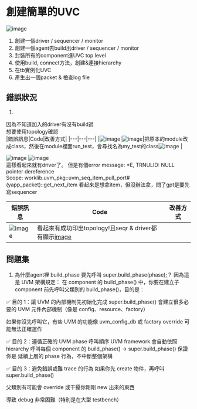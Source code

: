 # 創建簡單的UVC
![image](https://github.com/user-attachments/assets/be085cae-9a75-452c-b212-6543d2b38084)  

1. 創建一個driver / sequencer / monitor
2. 創建一個agent去build出driver / sequencer / monitor
3. 封裝所有的component進UVC top level
4. 使用build, connect方法，創建&連接hierarchy
5. 在tb實例化UVC
6. 產生出一個packet & 檢查log file

## 錯誤狀況

1.
因為不知道加入的driver有沒有build過<br>想要使用topology確認  
|錯誤訊息|Code|改善方式|
|---|---|---|
|![image](https://github.com/user-attachments/assets/8628f955-4b7d-4256-86c0-1c47a181e659)|![image](https://github.com/user-attachments/assets/6b5bc390-3081-4fee-950a-85089822e601)|把原本的module改成class，然後在module裡面run_test，會尋找名為my_test的class![image](https://github.com/user-attachments/assets/eafd88d5-976d-4aad-b10e-a82e216d4454)
|

![image](https://github.com/user-attachments/assets/ee1b849e-198f-4b7b-9ed0-1c908bcefa94)
![image](https://github.com/user-attachments/assets/7421dabe-775a-49a4-bd27-3e83e3c2a75d)  
這樣看起來就有driver了。
但是有個error message: *E, TRNULID: NULL pointer dereference  
Scope: worklib.uvm_pkg::uvm_seq_item_pull_port#(yapp_packet)::get_next_item
看起來是想拿item，但沒辦法拿，問了gpt是要先寫sequencer


|錯誤訊息|Code|改善方式|
|---|---|---|
|![image](https://github.com/user-attachments/assets/ffc4b22d-e203-4d40-bd4f-9896aed150f6)|看起來有成功印出topology!且seqr & driver都有顯示[image](https://github.com/user-attachments/assets/fe83079a-5485-40ea-811e-0f9f1cd935da)||



## 問題集
1. 為什麼agent裡 build_phase 要先呼叫 super.build_phase(phase);？
因為這是 UVM 架構規定：
在 component 的 build_phase() 中，你要在建立子 component 前先呼叫父類別的 build_phase()，目的是：

✅ 目的 1：讓 UVM 的內部機制先初始化完成
super.build_phase() 會建立很多必要的 UVM 元件內部機制（像是 config、resource、factory）

如果你沒先呼叫它，有些 UVM 的功能像 uvm_config_db 或 factory override 可能無法正確運作

✅ 目的 2：遵循正確的 UVM phase 呼叫順序
UVM framework 會自動依照 hierarchy 呼叫每個 component 的 build_phase()
→ super.build_phase() 保證你是 延續上層的 phase 行為，不中斷整個架構

✅ 目的 3：避免錯誤或難 trace 的行為
如果你先 create 物件，再呼叫 super.build_phase()

父類別有可能會 override 或干擾你剛剛 new 出來的東西

導致 debug 非常困難（特別是在大型 testbench）
